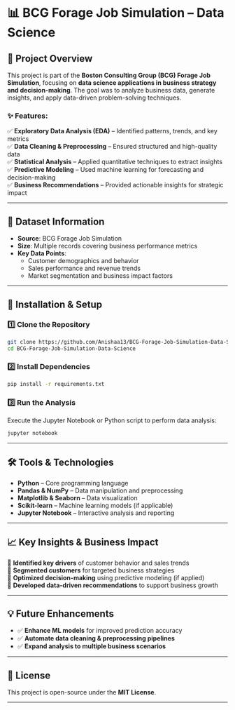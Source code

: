 # 📊 BCG Forage Job Simulation – Data Science  

## 🚀 Project Overview  
This project is part of the **Boston Consulting Group (BCG) Forage Job Simulation**, focusing on **data science applications in business strategy and decision-making**. The goal was to analyze business data, generate insights, and apply data-driven problem-solving techniques.  

### ✨ Features:  
✅ **Exploratory Data Analysis (EDA)** – Identified patterns, trends, and key metrics  
✅ **Data Cleaning & Preprocessing** – Ensured structured and high-quality data  
✅ **Statistical Analysis** – Applied quantitative techniques to extract insights  
✅ **Predictive Modeling** – Used machine learning for forecasting and decision-making  
✅ **Business Recommendations** – Provided actionable insights for strategic impact  

---

## 📂 Dataset Information  
- **Source**: BCG Forage Job Simulation  
- **Size**: Multiple records covering business performance metrics  
- **Key Data Points**:  
  - Customer demographics and behavior  
  - Sales performance and revenue trends  
  - Market segmentation and business impact factors  

---

## 🔧 Installation & Setup  
### 1️⃣ Clone the Repository  
```bash
git clone https://github.com/Anishaa13/BCG-Forage-Job-Simulation-Data-Science.git
cd BCG-Forage-Job-Simulation-Data-Science
```

### 2️⃣ Install Dependencies  
```bash
pip install -r requirements.txt
```

### 3️⃣ Run the Analysis  
Execute the Jupyter Notebook or Python script to perform data analysis:  
```bash
jupyter notebook
```

---

## 🛠️ Tools & Technologies  
- **Python** – Core programming language  
- **Pandas & NumPy** – Data manipulation and preprocessing  
- **Matplotlib & Seaborn** – Data visualization  
- **Scikit-learn** – Machine learning models (if applicable)  
- **Jupyter Notebook** – Interactive analysis and reporting  

---

## 📈 Key Insights & Business Impact  
📌 **Identified key drivers** of customer behavior and sales trends  
📌 **Segmented customers** for targeted business strategies  
📌 **Optimized decision-making** using predictive modeling (if applied)  
📌 **Developed data-driven recommendations** to support business growth  

---

## 💡 Future Enhancements  
- ✅ **Enhance ML models** for improved prediction accuracy  
- ✅ **Automate data cleaning & preprocessing pipelines**  
- ✅ **Expand analysis to multiple business scenarios**  

---

## 📜 License  
This project is open-source under the **MIT License**.  

---
